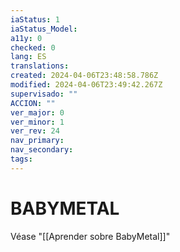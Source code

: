 ```yaml
---
iaStatus: 1
iaStatus_Model: 
a11y: 0
checked: 0
lang: ES
translations: 
created: 2024-04-06T23:48:58.786Z
modified: 2024-04-06T23:49:42.267Z
supervisado: ""
ACCION: ""
ver_major: 0
ver_minor: 1
ver_rev: 24
nav_primary: 
nav_secondary: 
tags:
---
```

# BABYMETAL

Véase "[[Aprender sobre BabyMetal]]"